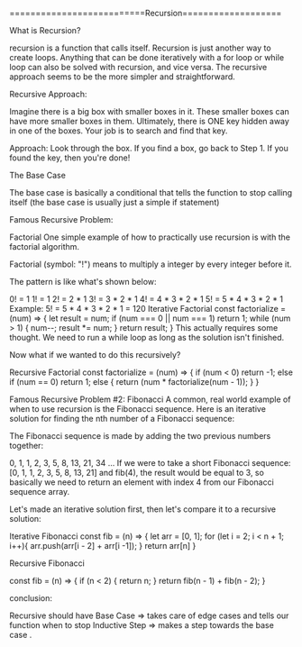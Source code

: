 ==========================Recursion===================

What is Recursion?

recursion is a function that calls itself. Recursion is just another way to create loops.
Anything that can be done iteratively with a for loop or while loop can also be solved with recursion, and vice versa.
The recursive approach seems to be the more simpler and straightforward.


Recursive Approach:

Imagine there is a big box with smaller boxes in it. These smaller boxes can have more smaller boxes in them. Ultimately, there is ONE key hidden away in one of the boxes. Your job is to search and find that key.

Approach:
Look through the box.
If you find a box, go back to Step 1.
If you found the key, then you're done!

The Base Case

 The base case is basically a conditional that tells the function to stop calling itself (the base case is usually just a simple if statement)

 Famous Recursive Problem: 

 Factorial
One simple example of how to practically use recursion is with the factorial algorithm.

Factorial (symbol: "!") means to multiply a integer by every integer before it.

The pattern is like what's shown below:

0! = 1
1! = 1
2! = 2 * 1
3! = 3 * 2 * 1
4! = 4 * 3 * 2 * 1
5! = 5 * 4 * 3 * 2 * 1
Example: 5! = 5 * 4 * 3 * 2 * 1 = 120
Iterative Factorial
const factorialize = (num) => {
  let result = num;
  if (num === 0 || num === 1) 
    return 1; 
  while (num > 1) { 
    num--;
    result *= num;
  }
  return result;
}
This actually requires some thought. We need to run a while loop as long as the solution isn't finished.

Now what if we wanted to do this recursively?

Recursive Factorial
const factorialize = (num) => {
  if (num < 0) 
    return -1;
  else if (num == 0) 
    return 1;
  else {
    return (num * factorialize(num - 1));
  }
}

Famous Recursive Problem #2: Fibonacci
A common, real world example of when to use recursion is the Fibonacci sequence. Here is an iterative solution for finding the nth number of a Fibonacci sequence:

The Fibonacci sequence is made by adding the two previous numbers together:

0, 1, 1, 2, 3, 5, 8, 13, 21, 34 ...
If we were to take a short Fibonacci sequence: [0, 1, 1, 2, 3, 5, 8, 13, 21] and fib(4), the result would be equal to 3, so basically we need to return an element with index 4 from our Fibonacci sequence array.

Let's made an iterative solution first, then let's compare it to a recursive solution:

Iterative Fibonacci
const fib = (n) => {
  let arr = [0, 1];
  for (let i = 2; i < n + 1; i++){
    arr.push(arr[i - 2] + arr[i -1]);
  }
  return arr[n]
}


Recursive Fibonacci

const fib = (n) => {
  if (n < 2) {
    return n;
  }
  return fib(n - 1) + fib(n - 2);
}

conclusion: 

Recursive should have
Base Case  => takes care of edge cases and tells our function when to stop 
Inductive Step => makes a step towards the base case .